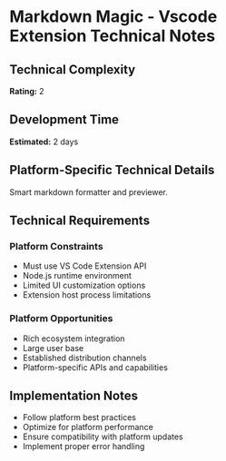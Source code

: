 # Markdown Magic - Vscode Extension Technical Notes

## Technical Complexity
**Rating:** 2

## Development Time
**Estimated:** 2 days

## Platform-Specific Technical Details
Smart markdown formatter and previewer.

## Technical Requirements

### Platform Constraints
- Must use VS Code Extension API
- Node.js runtime environment
- Limited UI customization options
- Extension host process limitations

### Platform Opportunities
- Rich ecosystem integration
- Large user base
- Established distribution channels
- Platform-specific APIs and capabilities

## Implementation Notes
- Follow platform best practices
- Optimize for platform performance
- Ensure compatibility with platform updates
- Implement proper error handling
